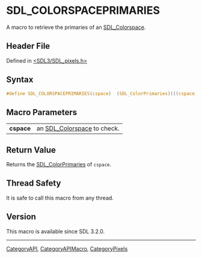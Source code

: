 # SDL_COLORSPACEPRIMARIES

A macro to retrieve the primaries of an [SDL_Colorspace](SDL_Colorspace).

## Header File

Defined in [<SDL3/SDL_pixels.h>](https://github.com/libsdl-org/SDL/blob/main/include/SDL3/SDL_pixels.h)

## Syntax

```c
#define SDL_COLORSPACEPRIMARIES(cspace)  (SDL_ColorPrimaries)(((cspace) >> 10) & 0x1F)
```

## Macro Parameters

|            |                                               |
| ---------- | --------------------------------------------- |
| **cspace** | an [SDL_Colorspace](SDL_Colorspace) to check. |

## Return Value

Returns the [SDL_ColorPrimaries](SDL_ColorPrimaries) of `cspace`.

## Thread Safety

It is safe to call this macro from any thread.

## Version

This macro is available since SDL 3.2.0.

----
[CategoryAPI](CategoryAPI), [CategoryAPIMacro](CategoryAPIMacro), [CategoryPixels](CategoryPixels)

